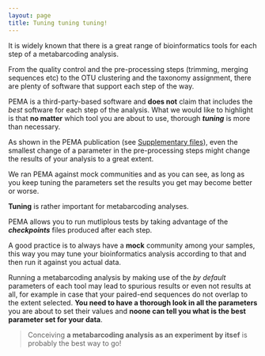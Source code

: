```yaml
---
layout: page
title: Tuning tuning tuning!
---
```


It is widely known that there is a great range of bioinformatics tools for each step of a metabarcoding analysis. 

From the quality control and the pre-processing steps (trimming, merging sequences etc) to the OTU clustering and the taxonomy assignment, there are plenty of software that support each step of the way.

PEMA is a third-party-based software and **does not** claim that includes the *best* software for each step of the analysis. What we would like to highlight is that **no matter** which tool you are about to use, thorough ***tuning*** is more than necessary. 

As shown in the PEMA publication (see [Supplementary files](https://oup.silverchair-cdn.com/oup/backfile/Content_public/Journal/gigascience/9/3/10.1093_gigascience_giaa022/2/giaa022_supplement_files.zip?Expires=1612952785&Signature=dGFqtz-VZuMs8yZro0OXu6bw966p6vV5i-VGC0cPD~DtphOkoajg7Cr9DfxyMT5BNk30X4APYcrXIsXNrWF63SyOudRf7ZzxzHwMB1b52qjR-nCFghRnhQz~XmHPi~ZVcj0ZB585fD~dy9e4zB0s7APoAHYZ6MfAbG0tZyPS~yWIx84syXLj1PdiuW2rZZnlwLhDR9HgRf2Au9~VqFDcifsOVipgGiXuzEv8fA0hIxp~0tMqI3O9LE9TFe~1u5mlArt8GRQY0hh~d8r8tEoJbJo03yKyZx9OwpYRh-2vm5rCr0qbYaAB4jld~Frb5d0h0eTojPNRNz1yymW9cjB7NQ__&Key-Pair-Id=APKAIE5G5CRDK6RD3PGA)), even the smallest change of a parameter in the pre-processing steps might change the results of your analysis to a great extent.  

We ran PEMA against mock communities and as you can see, as long as you keep tuning the parameters set the results you get may become better or worse.

**Tuning** is rather important for metabarcoding analyses. 

PEMA allows you to run mutliplous tests by taking advantage of the ***checkpoints*** files produced after each step. 

A good practice is to always have a **mock** community among your samples, this way you may tune your bioinformatics analysis according to that and then run it against you actual data. 

Running a metabarcoding analysis by making use of the *by default* parameters of each tool may lead to spurious results or even not results at all, for example in case that your paired-end sequences do not overlap to the extent selected. **You need to have a thorough look in all the parameters** you are about to set their values and **noone can tell you what is the best parameter set for your data**. 

>Conceiving **a metabarcoding analysis as an experiment by itsef** is probably the best way to go! 


